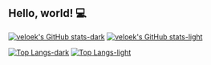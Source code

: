 ## Hello, world! 💻

[![veloek's GitHub stats-dark](https://github-readme-stats.vercel.app/api?username=veloek&count_private=true&show_icons=true&theme=dark)](https://github.com/veloek#gh-dark-mode-only)
[![veloek's GitHub stats-light](https://github-readme-stats.vercel.app/api?username=veloek&count_private=true&show_icons=true)](https://github.com/veloek#gh-light-mode-only)

[![Top Langs-dark](https://github-readme-stats.vercel.app/api/top-langs/?username=veloek&langs_count=6&layout=compact&theme=dark)](https://github.com/veloek#gh-dark-mode-only)
[![Top Langs-light](https://github-readme-stats.vercel.app/api/top-langs/?username=veloek&langs_count=6&layout=compact)](https://github.com/veloek#gh-light-mode-only)
